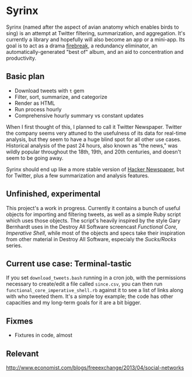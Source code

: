 # Syrinx

Syrinx (named after the aspect of avian anatomy which enables
birds to sing) is an attempt at Twitter filtering, summarization,
and aggregation. It's currently a library and hopefully will
also become an app or a mini-app. Its goal is to act as a drama
[firebreak](http://en.wikipedia.org/wiki/Firebreak), a redundancy
eliminator, an automatically-generated "best of" album, and an aid to
concentration and productivity.

## Basic plan

* Download tweets with `t` gem
* Filter, sort, summarize, and categorize
* Render as HTML
* Run process hourly
* Comprehensive hourly summary vs constant updates

When I first thought of this, I planned to call it Twitter Newspaper.
Twitter the company seems very attuned to the usefulness of its data
for real-time analysis, but they seem to have a huge blind spot for all
other use cases. Historical analysis of the past 24 hours, also known
as "the news," was wildly popular throughout the 18th, 19th, and 20th
centuries, and doesn't seem to be going away.

Syrinx should end up like a more stable version of [Hacker
Newspaper](http://hacker-newspaper.gilesb.com/), but for Twitter, plus
a few summarization and analysis features.

## Unfinished, experimental

This project's a work in progress. Currently it contains a bunch of
useful objects for importing and filtering tweets, as well as a simple
Ruby script which uses those objects. The script's heavily inspired by
the style Gary Bernhardt uses in the Destroy All Software screencast
_Functional Core, Imperative Shell_, while most of the objects and specs
take their inspiration from other material in Destroy All Software,
especialy the _Sucks/Rocks_ series.

## Current use case: Terminal-tastic

If you set `download_tweets.bash` running in a cron job, with the
permissions necessary to create/edit a file called `since.csv`, you
can then run `functional_core_imperative_shell.rb` against it to see a
list of links along with who tweeted them. It's a simple toy example;
the code has other capacities and my long-term goals for it are a bit
bigger.

## Fixmes

* Fixtures in code, almost

## Relevant

http://www.economist.com/blogs/freeexchange/2013/04/social-networks

